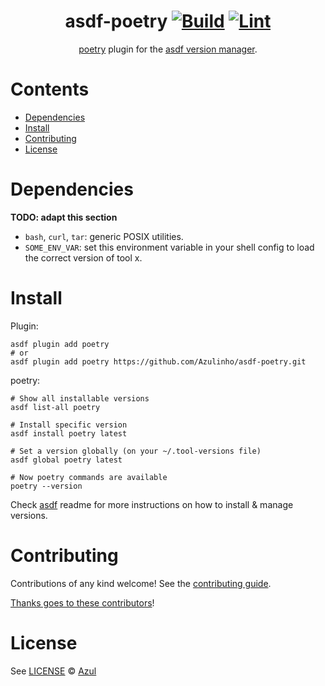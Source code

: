<div align="center">

# asdf-poetry [![Build](https://github.com/Azulinho/asdf-poetry/actions/workflows/build.yml/badge.svg)](https://github.com/Azulinho/asdf-poetry/actions/workflows/build.yml) [![Lint](https://github.com/Azulinho/asdf-poetry/actions/workflows/lint.yml/badge.svg)](https://github.com/Azulinho/asdf-poetry/actions/workflows/lint.yml)

[poetry](https://github.com/python-poetry/poetry) plugin for the [asdf version manager](https://asdf-vm.com).

</div>

# Contents

- [Dependencies](#dependencies)
- [Install](#install)
- [Contributing](#contributing)
- [License](#license)

# Dependencies

**TODO: adapt this section**

- `bash`, `curl`, `tar`: generic POSIX utilities.
- `SOME_ENV_VAR`: set this environment variable in your shell config to load the correct version of tool x.

# Install

Plugin:

```shell
asdf plugin add poetry
# or
asdf plugin add poetry https://github.com/Azulinho/asdf-poetry.git
```

poetry:

```shell
# Show all installable versions
asdf list-all poetry

# Install specific version
asdf install poetry latest

# Set a version globally (on your ~/.tool-versions file)
asdf global poetry latest

# Now poetry commands are available
poetry --version
```

Check [asdf](https://github.com/asdf-vm/asdf) readme for more instructions on how to
install & manage versions.

# Contributing

Contributions of any kind welcome! See the [contributing guide](contributing.md).

[Thanks goes to these contributors](https://github.com/Azulinho/asdf-poetry/graphs/contributors)!

# License

See [LICENSE](LICENSE) © [Azul](https://github.com/Azulinho/)
